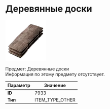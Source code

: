 # Деревянные доски

![Item Image](../img/7933.webp?raw=true)

Предмет: Деревянные доски<br>Информация по этому предмету отсутствует.


| Параметр | Значение |
|----------|----------|
| **ID** | 7933 |
| **Тип** | ITEM_TYPE_OTHER |

